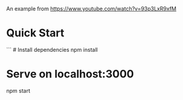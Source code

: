 An example from
https://www.youtube.com/watch?v=93p3LxR9xfM

<h1>Quick Start</h1>
```
# Install dependencies
npm install

# Serve on localhost:3000
npm start

```
